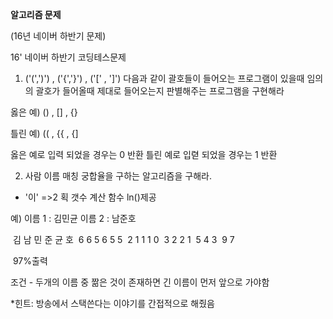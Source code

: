**알고리즘 문제**

(16년 네이버 하반기 문제)

16' 네이버 하반기 코딩테스문제 
1) ('(',')') , ('{','}') , ('[' , ']') 다음과 같이 괄호들이 들어오는 프로그램이 있을때 
임의의 괄호가 들어올때 제대로 들어오는지 판별해주는 프로그램을 구현해라

옳은 예) () , [] , {}

틀린 예) (( , {{ , {] 

옳은 예로 입력 되었을 경우는 0 반환 
틀린 예로 입렫 되었을 경우는 1 반환




2) 사람 이름 매칭 궁합율을 구하는 알고리즘을 구해라. 
* '이' =>2 획 갯수 계산 함수 ln()제공

예) 이름 1 : 김민균  이름 2 : 남준호 

​	김 남 민 준 균 호 
​	6  6  5  6  5  5
​  2   1  1  1  0 
​    3   2  2  1
​      5  4  3
​       9   7

​    97%출력 

조건 - 두개의 이름 중 짦은 것이 존재하면 긴 이름이 먼저 앞으로 가야함 
​     

*힌트: 방송에서 스택쓴다는 이야기를 간접적으로 해줬음
